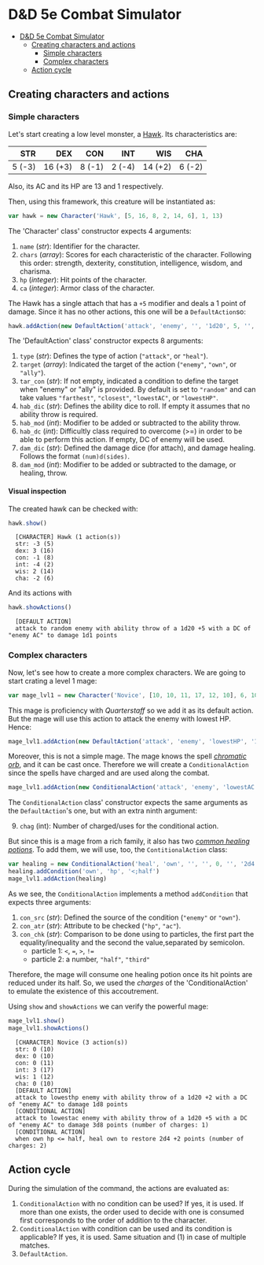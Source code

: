 # D&D 5e Combat Simulator

- [D&D 5e Combat Simulator](#d-d-5e-combat-simulator)
  * [Creating characters and actions](#creating-characters-and-actions)
    + [Simple characters](#simple-characters)
    + [Complex characters](#complex-characters)
  * [Action cycle](#action-cycle)

## Creating characters and actions

### Simple characters

Let's start creating a low level monster, a [Hawk](https://roll20.net/compendium/dnd5e/Hawk#content). Its characteristics are:

|   STR |     DEX |    CON |    INT |     WIS |    CHA |
|------:|--------:|-------:|-------:|--------:|-------:|
|5 (-3) | 16 (+3) | 8 (-1) | 2 (-4) | 14 (+2) | 6 (-2) |

Also, its AC and its HP are 13 and 1 respectively.

Then, using this framework, this creature will be instantiated as:

```javascript
var hawk = new Character('Hawk', [5, 16, 8, 2, 14, 6], 1, 13)
```

The 'Character' class' constructor expects 4 arguments:

 1. `name` (_str_): Identifier for the character.
 2. `chars` (_array_): Scores for each characteristic of the character. Following this order: strength, dexterity, constitution, intelligence, wisdom, and charisma.
 3. `hp` (_integer_): Hit points of the character.
 4. `ca` (_integer_): Armor class of the character.

The Hawk has a single attach that has a `+5` modifier and deals a 1 point of damage. Since it has no other actions, this one will be a `DefaultAction`so:

```javascript
hawk.addAction(new DefaultAction('attack', 'enemy', '', '1d20', 5, '', '1d1', 0))
````

The 'DefaultAction' class' constructor expects 8 arguments:

 1. `type` (_str_): Defines the type of action (`"attack"`, or `"heal"`).
 2. `target` (_array_): Indicated the target of the action (`"enemy"`, `"own"`, or `"ally"`).
 3. `tar_con` (_str_): If not empty, indicated a condition to define the target when "enemy" or "ally" is provided. By  default is set to `"random"` and can take values `"farthest"`, `"closest"`, `"lowestAC"`, or `"lowestHP"`.
 4. `hab_dic` (_str_): Defines the ability dice to roll. If empty it assumes that no ability throw is required.
 5. `hab_mod` (_int_): Modifier to be added or subtracted to the ability throw.
 6. `hab_dc` (_int_): Difficultly class required to overcome (>=) in order to be able to perform this action. If empty, DC of enemy will be used.
 7. `dam_dic` (_str_): Defined the damage dice (for attach), and damage healing. Follows the format `(num)d(sides)`.
 8. `dam_mod` (_int_): Modifier to be added or subtracted to the damage, or healing, throw.

#### Visual inspection

The created hawk can be checked with:

```javascript
hawk.show()
```

```
  [CHARACTER] Hawk (1 action(s))
  str: -3 (5)
  dex: 3 (16)
  con: -1 (8)
  int: -4 (2)
  wis: 2 (14)
  cha: -2 (6)
```

And its actions with

```javascript
hawk.showActions()
```

```
  [DEFAULT ACTION]
  attack to random enemy with ability throw of a 1d20 +5 with a DC of "enemy AC" to damage 1d1 points
```

### Complex characters

Now, let's see how to create a more complex characters. We are going to start crating a level 1 mage:

```javascript
var mage_lvl1 = new Character('Novice', [10, 10, 11, 17, 12, 10], 6, 10)
```

This mage is proficiency with _Quarterstaff_ so we add it as its default action. But the mage will use this action to attack the enemy with lowest HP. Hence:

```javascript
mage_lvl1.addAction(new DefaultAction('attack', 'enemy', 'lowestHP', '1d20', 2, '', '1d8', 0))
```

Moreover, this is not a simple mage. The mage knows the spell [_chromatic orb_](https://www.dnd-spells.com/spell/chromatic-orb), and it can be cast once. Therefore we will create a `ConditionalAction` since the spells have charged and are used along the combat.

```javascript
mage_lvl1.addAction(new ConditionalAction('attack', 'enemy', 'lowestAC', '1d20', 5, '', '3d8', 0, 1))
```

The `ConditionalAction` class' constructor expects the same arguments as the `DefaultAction`'s one, but with an extra ninth argument:

 9. `chag` (int): Number of charged/uses for the conditional action.

But since this is a mage from a rich family, it also has two [_common healing potions_](https://roll20.net/compendium/dnd5e/Potion%20of%20Healing#content). To add them, we will use, too, the `ContitionalAction` class:

```javascript
var healing = new ConditionalAction('heal', 'own', '', '', 0, '', '2d4', 2, 2)
healing.addCondition('own', 'hp', '<;half')
mage_lvl1.addAction(healing)
```

As we see, the `ConditionalAction` implements a method `addCondition` that expects three arguments:

 1. `con_src` (_str_): Defined the source of the condition (`"enemy"` or `"own"`).
 2. `con_atr` (_str_): Attribute to be checked (`"hp"`, `"ac"`).
 3. `con_chk` (_str_): Comparison to be done using to particles, the first part the equality/inequality and the second the value,separated by semicolon. 
    * particle 1: `<`, `=`, `>`, `!=`
	* particle 2: a number, `"half"`, `"third"`

Therefore, the mage will consume one healing potion once its hit points are reduced under its half. So, we used the _charges_ of the 'ConditionalAction' to emulate the existence of this accoutrement.

Using `show` and `showActions` we can verify the powerful mage:

```javascript
mage_lvl1.show()
mage_lvl1.showActions()
```

```
  [CHARACTER] Novice (3 action(s))
  str: 0 (10)
  dex: 0 (10)
  con: 0 (11)
  int: 3 (17)
  wis: 1 (12)
  cha: 0 (10)
  [DEFAULT ACTION]
  attack to lowesthp enemy with ability throw of a 1d20 +2 with a DC of "enemy AC" to damage 1d8 points
  [CONDITIONAL ACTION]
  attack to lowestac enemy with ability throw of a 1d20 +5 with a DC of "enemy AC" to damage 3d8 points (number of charges: 1)
  [CONDITIONAL ACTION]
  when own hp <= half, heal own to restore 2d4 +2 points (number of charges: 2)
```

## Action cycle

During the simulation of the command, the actions are evaluated as:

 1. `ConditionalAction` with no condition can be used? If yes, it is used. If more than one exists, the order used to decide with one is consumed first corresponds to the order of addition to the character.
 2. `ConditionalAction` with condition can be used and its condition is applicable? If yes, it is used. Same situation and (1) in case of multiple matches.
 3. `DefaultAction`.

